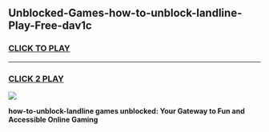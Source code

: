 
## Unblocked-Games-how-to-unblock-landline-Play-Free-dav1c
<h3>
<a href="https://premium76.site?title=how-to-unblock-landline&ref=10A">CLICK TO PLAY</a></h3>
<hr>

<h3>
<a href="https://premium76.site?title=how-to-unblock-landline&ref=10A">CLICK 2 PLAY</a>
  
</h3>

<a href="https://premium76.site?title=how-to-unblock-landline&ref=10A"><img src="https://clearcache.store/games.png"></a>


**how-to-unblock-landline games unblocked: Your Gateway to Fun and Accessible Online Gaming**
